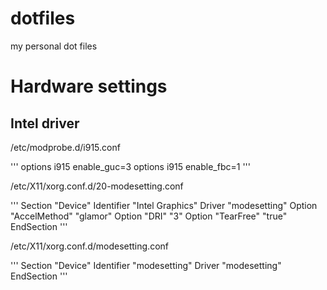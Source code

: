 # dotfiles
my personal dot files

# Hardware settings
## Intel driver

/etc/modprobe.d/i915.conf 

'''
  options i915 enable_guc=3
  options i915 enable_fbc=1
'''

/etc/X11/xorg.conf.d/20-modesetting.conf 

'''
   Section "Device"
     Identifier  "Intel Graphics"
     Driver      "modesetting"
     Option      "AccelMethod"    "glamor"
     Option      "DRI"            "3"
     Option      "TearFree"       "true"
   EndSection
'''

/etc/X11/xorg.conf.d/modesetting.conf 

'''
   Section "Device"
     Identifier  "modesetting"
     Driver      "modesetting"
   EndSection
'''
